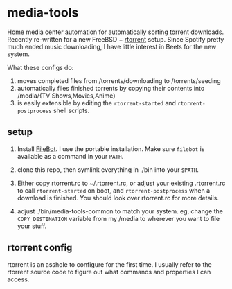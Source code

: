 # media-tools

Home media center automation for automatically sorting torrent downloads.
Recently re-written for a new FreeBSD +
[rtorrent](https://github.com/rakshasa/rtorrent) setup. Since Spotify pretty
much ended music downloading, I have little interest in Beets for the new
system.

What these configs do:

1. moves completed files from /torrents/downloading to /torrents/seeding
2. automatically files finished torrents by copying their contents into
   /media/{TV Shows,Movies,Anime}
3. is easily extensible by editing the `rtorrent-started` and
   `rtorrent-postprocess` shell scripts.

## setup

1. Install [FileBot](https://www.filebot.net/). I use the portable
   installation. Make sure `filebot` is available as a command in your `PATH`.

2. clone this repo, then symlink everything in ./bin into your `$PATH`.

3. Either copy rtorrent.rc to ~/.rtorrent.rc, or adjust your existing
   .rtorrent.rc to call `rtorrent-started` on boot, and `rtorrent-postprocess`
   when a download is finished. You should look over rtorrent.rc for more
   details.

4. adjust ./bin/media-tools-common to match your system. eg, change the
   `COPY_DESTINATION` variable from my /media to wherever you want to file your
   stuff.

## rtorrent config

rtorrent is an asshole to configure for the first time. I usually refer to the
rtorrent source code to figure out what commands and properties I can access.
